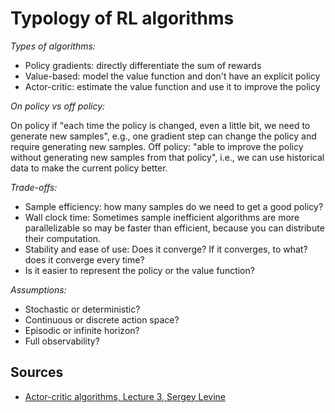 # Typology of RL algorithms

*Types of algorithms:*

* Policy gradients: directly differentiate the sum of rewards
* Value-based: model the value function and don't have an explicit policy
* Actor-critic: estimate the value function and use it to improve the policy

*On policy vs off policy:*

On policy if "each time the policy is changed, even a little bit, we need to generate new samples", e.g., one gradient step can change the policy and require generating new samples. Off policy: "able to improve the policy without generating new samples from that policy", i.e., we can use historical data to make the current policy better.

*Trade-offs:*

* Sample efficiency: how many samples do we need to get a good policy?
* Wall clock time: Sometimes sample inefficient algorithms are more parallelizable so may be faster than efficient, because you can distribute their computation.
* Stability and ease of use: Does it converge? If it converges, to what? does it converge every time?
* Is it easier to represent the policy or the value function?

*Assumptions:*

* Stochastic or deterministic?
* Continuous or discrete action space?
* Episodic or infinite horizon?
* Full observability?

## Sources

* [Actor-critic algorithms, Lecture 3, Sergey Levine](http://rll.berkeley.edu/deeprlcourse/f17docs/lecture_3_rl_intro.pdf)
